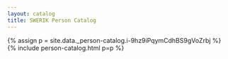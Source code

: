 ```yaml
---
layout: catalog
title: SWERIK Person Catalog
---
```

{% assign p = site.data._person-catalog.i-9hz9iPqymCdhBS9gVoZrbj %}
{% include person-catalog.html p=p %}

